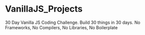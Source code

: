 # VanillaJS_Projects
30 Day Vanilla JS Coding Challenge. Build 30 things in 30 days.  No Frameworks, No Compilers, No Libraries, No Boilerplate
